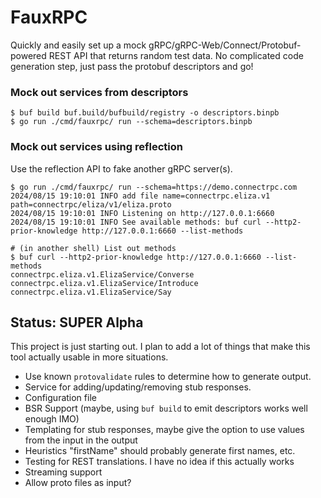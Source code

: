 # FauxRPC

Quickly and easily set up a mock gRPC/gRPC-Web/Connect/Protobuf-powered REST API that returns random test data. No complicated code generation step, just pass the protobuf descriptors and go!

### Mock out services from descriptors
```shell
$ buf build buf.build/bufbuild/registry -o descriptors.binpb
$ go run ./cmd/fauxrpc/ run --schema=descriptors.binpb
```

### Mock out services using reflection
Use the reflection API to fake another gRPC server(s).
```shell
$ go run ./cmd/fauxrpc/ run --schema=https://demo.connectrpc.com
2024/08/15 19:10:01 INFO add file name=connectrpc.eliza.v1 path=connectrpc/eliza/v1/eliza.proto
2024/08/15 19:10:01 INFO Listening on http://127.0.0.1:6660
2024/08/15 19:10:01 INFO See available methods: buf curl --http2-prior-knowledge http://127.0.0.1:6660 --list-methods

# (in another shell) List out methods
$ buf curl --http2-prior-knowledge http://127.0.0.1:6660 --list-methods
connectrpc.eliza.v1.ElizaService/Converse
connectrpc.eliza.v1.ElizaService/Introduce
connectrpc.eliza.v1.ElizaService/Say
```

## Status: SUPER Alpha
This project is just starting out. I plan to add a lot of things that make this tool actually usable in more situations.

- Use known `protovalidate` rules to determine how to generate output.
- Service for adding/updating/removing stub responses.
- Configuration file
- BSR Support (maybe, using `buf build` to emit descriptors works well enough IMO)
- Templating for stub responses, maybe give the option to use values from the input in the output
- Heuristics "firstName" should probably generate first names, etc.
- Testing for REST translations. I have no idea if this actually works
- Streaming support
- Allow proto files as input?
